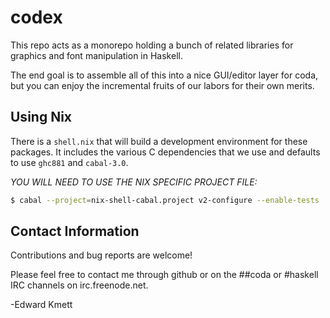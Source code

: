 codex
=====

This repo acts as a monorepo holding a bunch of related libraries for graphics and font manipulation in Haskell.

The end goal is to assemble all of this into a nice GUI/editor layer for coda, but you can enjoy the incremental
fruits of our labors for their own merits.

Using Nix
---------

There is a `shell.nix` that will build a development environment for these packages. It includes the various C dependencies that we use and defaults to use `ghc881` and `cabal-3.0`.

_*YOU WILL NEED TO USE THE NIX SPECIFIC PROJECT FILE:*_

```sh
$ cabal --project=nix-shell-cabal.project v2-configure --enable-tests
```


Contact Information
-------------------

Contributions and bug reports are welcome!

Please feel free to contact me through github or on the ##coda or #haskell IRC channels on irc.freenode.net.

-Edward Kmett
